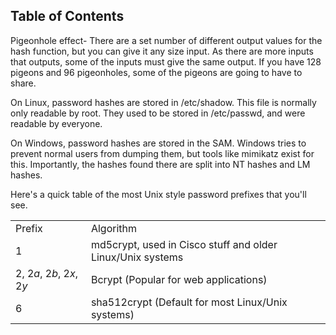 ## Table of Contents


Pigeonhole effect- There are a set number of different output values for the hash function, but you can give it any size input. As there are more inputs that outputs, some of the inputs must give the same output. If you have 128 pigeons and 96 pigeonholes, some of the pigeons are going to have to share.

On Linux, password hashes are stored in /etc/shadow. This file is normally only readable by root. They used to be stored in /etc/passwd, and were readable by everyone.

On Windows, password hashes are stored in the SAM. Windows tries to prevent normal users from dumping them, but tools like mimikatz exist for this. Importantly, the hashes found there are split into NT hashes and LM hashes.

Here's a quick table of the most Unix style password prefixes that you'll see.



|   |   |
|---|---|
|Prefix|Algorithm|
|$1$|md5crypt, used in Cisco stuff and older Linux/Unix systems|
|$2$, $2a$, $2b$, $2x$, $2y$|Bcrypt (Popular for web applications)|
|$6$|sha512crypt (Default for most Linux/Unix systems)|


